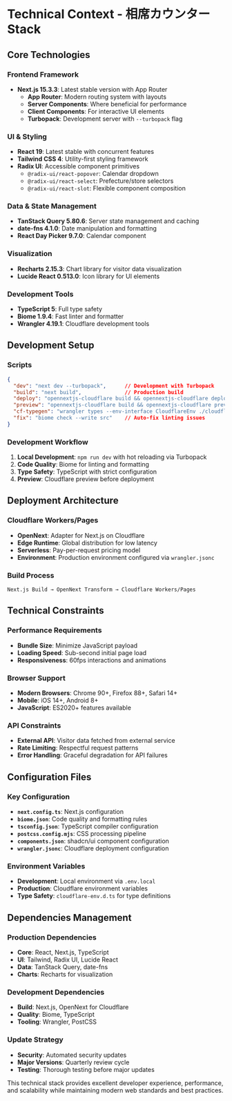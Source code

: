 # Technical Context - 相席カウンター Stack

## Core Technologies

### Frontend Framework
- **Next.js 15.3.3**: Latest stable version with App Router
  - **App Router**: Modern routing system with layouts
  - **Server Components**: Where beneficial for performance
  - **Client Components**: For interactive UI elements
  - **Turbopack**: Development server with `--turbopack` flag

### UI & Styling
- **React 19**: Latest stable with concurrent features
- **Tailwind CSS 4**: Utility-first styling framework
- **Radix UI**: Accessible component primitives
  - `@radix-ui/react-popover`: Calendar dropdown
  - `@radix-ui/react-select`: Prefecture/store selectors
  - `@radix-ui/react-slot`: Flexible component composition

### Data & State Management
- **TanStack Query 5.80.6**: Server state management and caching
- **date-fns 4.1.0**: Date manipulation and formatting
- **React Day Picker 9.7.0**: Calendar component

### Visualization
- **Recharts 2.15.3**: Chart library for visitor data visualization
- **Lucide React 0.513.0**: Icon library for UI elements

### Development Tools
- **TypeScript 5**: Full type safety
- **Biome 1.9.4**: Fast linter and formatter
- **Wrangler 4.19.1**: Cloudflare development tools

## Development Setup

### Scripts
```json
{
  "dev": "next dev --turbopack",      // Development with Turbopack
  "build": "next build",              // Production build
  "deploy": "opennextjs-cloudflare build && opennextjs-cloudflare deploy",
  "preview": "opennextjs-cloudflare build && opennextjs-cloudflare preview",
  "cf-typegen": "wrangler types --env-interface CloudflareEnv ./cloudflare-env.d.ts",
  "fix": "biome check --write src"    // Auto-fix linting issues
}
```

### Development Workflow
1. **Local Development**: `npm run dev` with hot reloading via Turbopack
2. **Code Quality**: Biome for linting and formatting
3. **Type Safety**: TypeScript with strict configuration
4. **Preview**: Cloudflare preview before deployment

## Deployment Architecture

### Cloudflare Workers/Pages
- **OpenNext**: Adapter for Next.js on Cloudflare
- **Edge Runtime**: Global distribution for low latency
- **Serverless**: Pay-per-request pricing model
- **Environment**: Production environment configured via `wrangler.jsonc`

### Build Process
```
Next.js Build → OpenNext Transform → Cloudflare Workers/Pages
```

## Technical Constraints

### Performance Requirements
- **Bundle Size**: Minimize JavaScript payload
- **Loading Speed**: Sub-second initial page load
- **Responsiveness**: 60fps interactions and animations

### Browser Support
- **Modern Browsers**: Chrome 90+, Firefox 88+, Safari 14+
- **Mobile**: iOS 14+, Android 8+
- **JavaScript**: ES2020+ features available

### API Constraints
- **External API**: Visitor data fetched from external service
- **Rate Limiting**: Respectful request patterns
- **Error Handling**: Graceful degradation for API failures

## Configuration Files

### Key Configuration
- **`next.config.ts`**: Next.js configuration
- **`biome.json`**: Code quality and formatting rules
- **`tsconfig.json`**: TypeScript compiler configuration
- **`postcss.config.mjs`**: CSS processing pipeline
- **`components.json`**: shadcn/ui component configuration
- **`wrangler.jsonc`**: Cloudflare deployment configuration

### Environment Variables
- **Development**: Local environment via `.env.local`
- **Production**: Cloudflare environment variables
- **Type Safety**: `cloudflare-env.d.ts` for type definitions

## Dependencies Management

### Production Dependencies
- **Core**: React, Next.js, TypeScript
- **UI**: Tailwind, Radix UI, Lucide React
- **Data**: TanStack Query, date-fns
- **Charts**: Recharts for visualization

### Development Dependencies
- **Build**: Next.js, OpenNext for Cloudflare
- **Quality**: Biome, TypeScript
- **Tooling**: Wrangler, PostCSS

### Update Strategy
- **Security**: Automated security updates
- **Major Versions**: Quarterly review cycle
- **Testing**: Thorough testing before major updates

This technical stack provides excellent developer experience, performance, and scalability while maintaining modern web standards and best practices.
